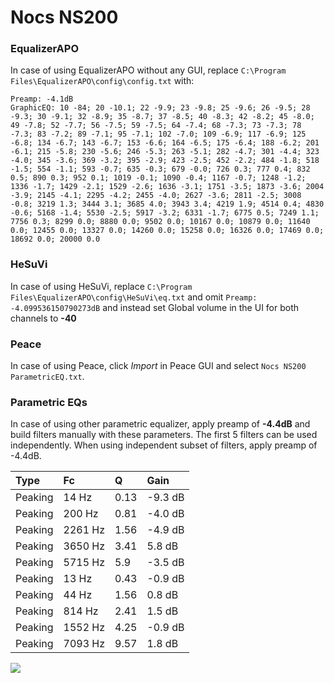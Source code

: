 # Nocs NS200

### EqualizerAPO
In case of using EqualizerAPO without any GUI, replace `C:\Program Files\EqualizerAPO\config\config.txt`
with:
```
Preamp: -4.1dB
GraphicEQ: 10 -84; 20 -10.1; 22 -9.9; 23 -9.8; 25 -9.6; 26 -9.5; 28 -9.3; 30 -9.1; 32 -8.9; 35 -8.7; 37 -8.5; 40 -8.3; 42 -8.2; 45 -8.0; 49 -7.8; 52 -7.7; 56 -7.5; 59 -7.5; 64 -7.4; 68 -7.3; 73 -7.3; 78 -7.3; 83 -7.2; 89 -7.1; 95 -7.1; 102 -7.0; 109 -6.9; 117 -6.9; 125 -6.8; 134 -6.7; 143 -6.7; 153 -6.6; 164 -6.5; 175 -6.4; 188 -6.2; 201 -6.1; 215 -5.8; 230 -5.6; 246 -5.3; 263 -5.1; 282 -4.7; 301 -4.4; 323 -4.0; 345 -3.6; 369 -3.2; 395 -2.9; 423 -2.5; 452 -2.2; 484 -1.8; 518 -1.5; 554 -1.1; 593 -0.7; 635 -0.3; 679 -0.0; 726 0.3; 777 0.4; 832 0.5; 890 0.3; 952 0.1; 1019 -0.1; 1090 -0.4; 1167 -0.7; 1248 -1.2; 1336 -1.7; 1429 -2.1; 1529 -2.6; 1636 -3.1; 1751 -3.5; 1873 -3.6; 2004 -3.9; 2145 -4.1; 2295 -4.2; 2455 -4.0; 2627 -3.6; 2811 -2.5; 3008 -0.8; 3219 1.3; 3444 3.1; 3685 4.0; 3943 3.4; 4219 1.9; 4514 0.4; 4830 -0.6; 5168 -1.4; 5530 -2.5; 5917 -3.2; 6331 -1.7; 6775 0.5; 7249 1.1; 7756 0.3; 8299 0.0; 8880 0.0; 9502 0.0; 10167 0.0; 10879 0.0; 11640 0.0; 12455 0.0; 13327 0.0; 14260 0.0; 15258 0.0; 16326 0.0; 17469 0.0; 18692 0.0; 20000 0.0
```

### HeSuVi
In case of using HeSuVi, replace `C:\Program Files\EqualizerAPO\config\HeSuVi\eq.txt` and omit `Preamp:
-4.099536150790273dB` and instead set Global volume in the UI for both channels to **-40**

### Peace
In case of using Peace, click *Import* in Peace GUI and select `Nocs NS200 ParametricEQ.txt`.

### Parametric EQs
In case of using other parametric equalizer, apply preamp of **-4.4dB** and build filters manually
with these parameters. The first 5 filters can be used independently.
When using independent subset of filters, apply preamp of -4.4dB.

| Type    | Fc      |    Q | Gain    |
|:--------|:--------|:-----|:--------|
| Peaking | 14 Hz   | 0.13 | -9.3 dB |
| Peaking | 200 Hz  | 0.81 | -4.0 dB |
| Peaking | 2261 Hz | 1.56 | -4.9 dB |
| Peaking | 3650 Hz | 3.41 | 5.8 dB  |
| Peaking | 5715 Hz | 5.9  | -3.5 dB |
| Peaking | 13 Hz   | 0.43 | -0.9 dB |
| Peaking | 44 Hz   | 1.56 | 0.8 dB  |
| Peaking | 814 Hz  | 2.41 | 1.5 dB  |
| Peaking | 1552 Hz | 4.25 | -0.9 dB |
| Peaking | 7093 Hz | 9.57 | 1.8 dB  |

![](https://raw.githubusercontent.com/jaakkopasanen/AutoEq/master/results/headphonecom/sbaf-serious/Nocs%20NS200/Nocs%20NS200.png)